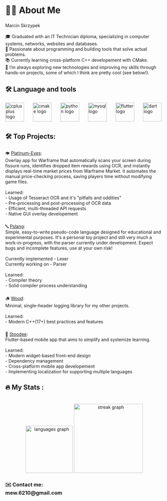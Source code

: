 <h1 align="left">👩‍💻  About Me</h1>

###

<p align="left">Marcin Skrzypek<br><br>🎓 Graduated with an IT Technician diploma, specializing in computer systems, networks, websites and databases.<br>🔧 Passionate about programming and building tools that solve actual problems.<br>📚 Currently learning cross-platform C++ developement with CMake.<br>🚀 I’m always exploring new technologies and improving my skills through hands-on projects, some of which I think are pretty cool (see below!).</p>

###

<h2 align="left">🛠 Language and tools</h2>

###

<div align="left">
  <img src="https://cdn.jsdelivr.net/gh/devicons/devicon/icons/cplusplus/cplusplus-original.svg" height="60" alt="cplusplus logo"  />
  <img width="20" />
  <img src="https://cdn.jsdelivr.net/gh/devicons/devicon/icons/cmake/cmake-original.svg" height="60" alt="cmake logo"  />
  <img width="20" />
  <img src="https://cdn.jsdelivr.net/gh/devicons/devicon/icons/python/python-original.svg" height="60" alt="python logo"  />
  <img width="20" />
  <img src="https://cdn.jsdelivr.net/gh/devicons/devicon/icons/mysql/mysql-original.svg" height="60" alt="mysql logo"  />
  <img width="20" />
  <img src="https://cdn.jsdelivr.net/gh/devicons/devicon/icons/flutter/flutter-original.svg" height="60" alt="flutter logo"  />
  <img width="20" />
  <img src="https://cdn.jsdelivr.net/gh/devicons/devicon/icons/dart/dart-original.svg" height="60" alt="dart logo"  />
</div>

###

<h2 align="left">🛠️ Top Projects:</h2>

###

<p align="left">👁️ <a href="https://github.com/mew6210/Platinum-Eyes">Platinum-Eyes</a>:<br>Overlay app for Warframe that automatically scans your screen during fissure runs, identifies dropped item rewards using OCR, and instantly displays real-time market prices from Warframe Market. It automates the manual price-checking process, saving players time without modifying game files.<br><br>Learned:<br>- Usage of Tesseract OCR and it's "pitfalls and oddities"<br>- Pre-processing and post-processing of OCR data<br>- Efficient, multi-threaded API requests<br>- Native GUI overlay developement</p>

###

<p align="left">🔤 <a href="https://github.com/mew6210/pslang">Pslang</a>:<br>Simple, easy-to-write pseudo-code language designed for educational and experimental purposes. It's a personal toy project and still very much a work-in-progress, with the parser currently under development. Expect bugs and incomplete features, use at your own risk!<br><br>Currently implemented - Lexer<br>Currently working on - Parser<br><br>Learned:<br>- Compiler theory<br>- Solid compiler process understanding</p>

###

<p align="left">🪵 <a href="https://github.com/mew6210/wood">Wood</a>:<br>Minimal, single-header logging library for my other projects.<br><br>Learned:<br>- Modern C++(17+) best practices and features</p>

###

<p align="left">📘 <a href="https://github.com/Kenayv/Stoodee">Stoodee</a>:<br>Flutter-based mobile app that aims to simplify and systemize learning.<br><br>Learned:<br>- Modern widget-based front-end design<br>- Dependency management<br>- Cross-platform mobile app developement<br>- Implementing localization for supporting multiple languages</p>

###

<h2 align="left">🔥   My Stats :</h2>

###

<br clear="both">

<div align="center">
  <img src="https://github-readme-stats.vercel.app/api/top-langs?username=mew6210&locale=en&hide_title=false&layout=compact&card_width=320&langs_count=5&theme=dracula&hide_border=false&order=2" height="150" alt="languages graph"  />
  <img src="https://streak-stats.demolab.com?user=mew6210&locale=en&mode=daily&theme=dracula&hide_border=false&border_radius=5&order=3" height="220" alt="streak graph"  />
</div>

###

<h3 align="left">✉️ Contact me:<br>mew.6210@gmail.com</h3>

###
